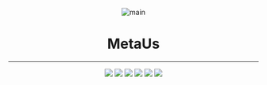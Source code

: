 <div align="center">   
   
![main](https://user-images.githubusercontent.com/99188096/179883903-fdd85678-fcef-4b9d-9b6b-d947724753ce.gif)


# MetaUs
   
***
<img src="https://img.shields.io/badge/Spring-6DB33F?style=for-the-badge&logo=Python&logoColor=white"/></a> 
<img src="https://img.shields.io/badge/Html5-E34F26?style=flat-square&logo=Python&logoColor=white"/></a>
<img src="https://img.shields.io/badge/CSS3-1572B6?style=flat-square&logo=Python&logoColor=white"/></a>
<img src="https://img.shields.io/badge/JavaScript-F7DF1E?style=flat-square&logo=Python&logoColor=white"/></a>
<img src="https://img.shields.io/badge/jQuery-0769AD?style=flat-square&logo=Python&logoColor=white"/></a>
<img src="https://img.shields.io/badge/Bootstrap-7952B3?style=flat-square&logo=Python&logoColor=white"/></a>

</div>

